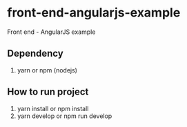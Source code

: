 # front-end-angularjs-example
Front end - AngularJS example

## Dependency

 1. yarn or npm (nodejs)

## How to run project

 1. yarn install or npm install
 2. yarn develop or npm run develop
